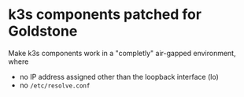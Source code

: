 # k3s components patched for Goldstone

Make k3s components work in a "completly" air-gapped environment, where

- no IP address assigned other than the loopback interface (lo)
- no `/etc/resolve.conf`
